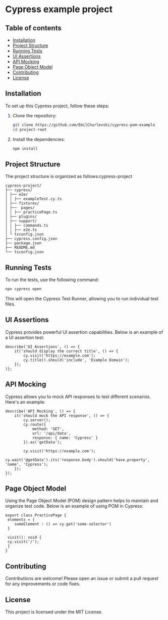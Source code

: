 # Cypress example project

## Table of contents 

- [Installation](#installation)
- [Project Structure](#project-structure)
- [Running Tests](#running-tests)
- [UI Assertions](#ui-assertions)
- [API Mocking](#api-mocking)
- [Page Object Model](#page-object-model)
- [Contributing](#contributing)
- [License](#license)

## Installation

To set up this Cypress project, follow these steps:
1. Clone the repository:
    ```sh
    git clone https://github.com/EmilChurlevski/cypress-pom-example
    cd project-root
    ```
2. Install the dependencies:
    ```sh
    npm install
    ```

## Project Structure

The project structure is organized as follows:cypress-project

````
cypress-project/
├── cypress/
│ ├── e2e/
│ │ ├── exampleTest.cy.ts
│ ├── fixtures/
│ ├──  pages/
│ │ ├── practicePage.ts
│ ├── plugins/
│ ├── support/
│ │ ├── commands.ts
│ │ ├── e2e.ts
│ └ tsconfig.json
├── cypress.config.json
├── package.json
├── README.md
└── tsconfig.json
````

## Running Tests

To run the tests, use the following command:

```sh
npx cypress open
```
This will open the Cypress Test Runner, allowing you to run individual test files.

## UI Assertions

Cypress provides powerful UI assertion capabilities. Below is an example of a UI assertion test:

```
describe('UI Assertions', () => {
    it('should display the correct title', () => {
        cy.visit('https://example.com');
        cy.title().should('include', 'Example Domain');
    });
)};
```

## API Mocking

Cypress allows you to mock API responses to test different scenarios. Here's an example:

````
describe('API Mocking', () => {
    it('should mock the API response', () => {
        cy.server();
        cy.route({
            method: 'GET',
            url: '/api/data',
            response: { name: 'Cypress' }
        }).as('getData');

        cy.visit('https://example.com');
        cy.wait('@getData').its('response.body').should('have.property', 'name', 'Cypress');
    });
});
````

## Page Object Model

Using the Page Object Model (POM) design pattern helps to maintain and organize test code. Below is an example of using POM in Cypress:

```
export class PracticePage {
 elements = {
    someElement : () => cy.get('some-selector')
 }
 
 visit(): void {
 cy.visit('/');
 }
}
```

## Contributing

Contributions are welcome! Please open an issue or submit a pull request for any improvements or code fixes.

## License

This project is licensed under the MIT License.